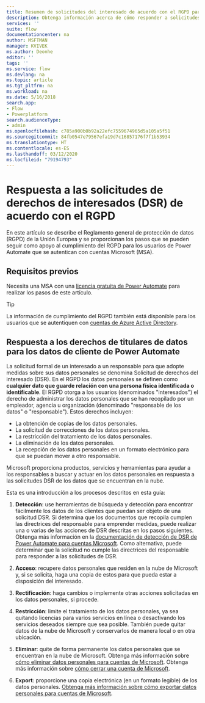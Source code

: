 ```yaml
---
title: Resumen de solicitudes del interesado de acuerdo con el RGPD para cuentas de Microsoft (MSA) | Microsoft Docs
description: Obtenga información acerca de cómo responder a solicitudes del interesado de acuerdo con el RGPD para Power Automate.
services: ''
suite: flow
documentationcenter: na
author: MSFTMAN
manager: KVIVEK
ms.author: Deonhe
editor: ''
tags: ''
ms.service: flow
ms.devlang: na
ms.topic: article
ms.tgt_pltfrm: na
ms.workload: na
ms.date: 5/16/2018
search.app:
- Flow
- Powerplatform
search.audienceType:
- admin
ms.openlocfilehash: c785a900b0b92a22efc7559674965d5a105a5f51
ms.sourcegitcommit: 84fb0547e79567efa19d7c16857176f7f1b53934
ms.translationtype: HT
ms.contentlocale: es-ES
ms.lasthandoff: 03/12/2020
ms.locfileid: "79194793"
---
```

# <a name="respond-to-gdpr-data-subject-rights-dsrs-requests"></a>Respuesta a las solicitudes de derechos de interesados (DSR) de acuerdo con el RGPD


En este artículo se describe el Reglamento general de protección de datos (RGPD) de la Unión Europea y se proporcionan los pasos que se pueden seguir como apoyo al cumplimiento del RGPD para los usuarios de Power Automate que se autentican con cuentas Microsoft (MSA).

## <a name="prerequisites"></a>Requisitos previos

Necesita una MSA con una [licencia gratuita de Power Automate](https://flow.microsoft.com/pricing/) para realizar los pasos de este artículo.

>[!TIP]
> La información de cumplimiento del RGPD también está disponible para los usuarios que se autentiquen con [cuentas de Azure Active Directory](gdpr-dsr-summary.md).
>
>

## <a name="respond-to-dsrs-for-power-automate-customer-data"></a>Respuesta a los derechos de titulares de datos para los datos de cliente de Power Automate

La solicitud formal de un interesado a un responsable para que adopte medidas sobre sus datos personales se denomina Solicitud de derechos del interesado (DSR). En el RGPD los datos personales se definen como **cualquier dato que guarde relación con una persona física identificada o identificable**. El RGPD otorga a los usuarios (denominados "interesados") el derecho de administrar los datos personales que se han recopilado por un empleador, agencia u organización (denominado "responsable de los datos" o "responsable"). Estos derechos incluyen:

* La obtención de copias de los datos personales.
* La solicitud de correcciones de los datos personales.
* La restricción del tratamiento de los datos personales.
* La eliminación de los datos personales.
* La recepción de los datos personales en un formato electrónico para que se puedan mover a otro responsable.

Microsoft proporciona productos, servicios y herramientas para ayudar a los responsables a buscar y actuar en los datos personales en respuesta a las solicitudes DSR de los datos que se encuentran en la nube.

Esta es una introducción a los procesos descritos en esta guía:

1. **Detección**: use herramientas de búsqueda y detección para encontrar fácilmente los datos de los clientes que puedan ser objeto de una solicitud DSR. Si determina que los documentos que recopila cumplen las directrices del responsable para emprender medidas, puede realizar una o varias de las acciones de DSR descritas en los pasos siguientes. Obtenga más información en la [documentación de detección de DSR de Power Automate para cuentas Microsoft](gdpr-dsr-discovery-msa.md). Como alternativa, puede determinar que la solicitud no cumple las directrices del responsable para responder a las solicitudes de DSR.

1. **Acceso**: recupere datos personales que residen en la nube de Microsoft y, si se solicita, haga una copia de estos para que pueda estar a disposición del interesado.

1. **Rectificación**: haga cambios o implemente otras acciones solicitadas en los datos personales, si procede.

1. **Restricción**: limite el tratamiento de los datos personales, ya sea quitando licencias para varios servicios en línea o desactivando los servicios deseados siempre que sea posible. También puede quitar datos de la nube de Microsoft y conservarlos de manera local o en otra ubicación.

1. **Eliminar**: quite de forma permanente los datos personales que se encuentran en la nube de Microsoft. Obtenga más información sobre [cómo eliminar datos personales para cuentas de Microsoft](gdpr-dsr-delete-msa.md). Obtenga más información sobre [cómo cerrar una cuenta de Microsoft](gdpr-dsr-accountclose-msa.md).

1. **Export**: proporcione una copia electrónica (en un formato legible) de los datos personales. [Obtenga más información sobre cómo exportar datos personales para cuentas de Microsoft](gdpr-dsr-export-msa.md).
